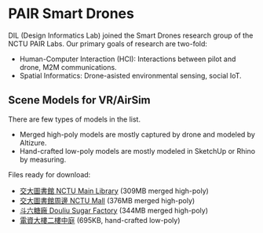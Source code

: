 # PAIR Smart Drones

DIL (Design Informatics Lab) joined the Smart Drones research group of the NCTU PAIR Labs. Our primary goals of research are two-fold:

* Human-Computer Interaction (HCI): Interactions between pilot and drone, M2M communications.
* Spatial Informatics: Drone-asisted environmental sensing, social IoT.

## Scene Models for VR/AirSim

There are few types of models in the list.
* Merged high-poly models are mostly captured by drone and modeled by Altizure.
* Hand-crafted low-poly models are mostly modeled in SketchUp or Rhino by measuring.

Files ready for download:
* [交大圖書館 NCTU Main Library](https://drive.google.com/a/arch.nctu.edu.tw/file/d/1kJC-KsVrMrIXlOl76rO4YzwHTHewtfF-/view?usp=sharing) (309MB merged high-poly)
* [交大圖書館周邊 NCTU Mall](https://drive.google.com/a/arch.nctu.edu.tw/file/d/1iqZgMX6kY71PZmVkl6PmuNZMsbML-SQ3/view?usp=sharing) (376MB merged high-poly)
* [斗六糖廠 Douliu Sugar Factory](https://drive.google.com/a/arch.nctu.edu.tw/file/d/1fjbEXuENOGCyCr272f-tJAQcvSnXZE8c/view?usp=sharing) (344MB merged high-poly)
* [電資大樓二樓中庭](https://drive.google.com/a/arch.nctu.edu.tw/file/d/1IL8Zk8QkgQhbWPdyWowjMiPpn6pNmHK4/view?usp=sharing) (695KB, hand-crafted low-poly)

